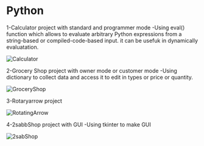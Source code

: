 # Python
1-Calculator project with standard and programmer mode
   -Using eval() function which allows to evaluate arbitrary Python expressions from a string-based or compiled-code-based input. it can be usefuk in dynamically            evaluatation.
  
![Calculator](https://user-images.githubusercontent.com/115734048/211109895-4c105c41-5414-477a-9f1b-0946eec6f4fc.gif)

2-Grocery Shop project with owner mode or customer mode
   -Using dictionary to collect data and access it to edit in types or price or quantity.
   
![GroceryShop](https://user-images.githubusercontent.com/115734048/211105236-015a4f1b-782d-43cd-83f7-8861da017273.gif)
   
 
3-Rotaryarrow project

![RotatingArrow](https://user-images.githubusercontent.com/115734048/211103352-24278aa9-479e-4ce1-ab59-6940341f65cb.gif)

4-2sabbShop project with GUI
   -Using tkinter to make GUI 
   
![2sabShop](https://user-images.githubusercontent.com/115734048/211111139-20948bb6-8c96-4278-9b00-19c5bb3e20aa.gif)




